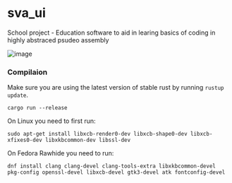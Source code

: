 # sva_ui 

School project - Education software to aid in learing basics of coding in highly abstraced psudeo assembly

![image](https://github.com/piotrSzokalski/sva_ui/assets/101019797/2573681a-c07f-4196-9ba5-02a9c9df4da5)

### Compilaion

Make sure you are using the latest version of stable rust by running `rustup update`.

`cargo run --release`

On Linux you need to first run:

`sudo apt-get install libxcb-render0-dev libxcb-shape0-dev libxcb-xfixes0-dev libxkbcommon-dev libssl-dev`

On Fedora Rawhide you need to run:

`dnf install clang clang-devel clang-tools-extra libxkbcommon-devel pkg-config openssl-devel libxcb-devel gtk3-devel atk fontconfig-devel`



